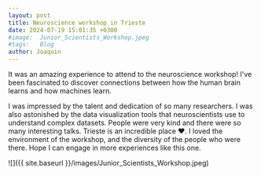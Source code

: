 ```yaml
---
layout: post
title: Neuroscience workshop in Trieste
date: 2024-07-19 15:01:35 +0300
#image:  Junior_Scientists_Workshop.jpeg
#tags:   Blog
author: Joaquin
---
```


It was an amazing experience to attend to the neuroscience workshop! I've been fascinated to discover connections between how the human brain learns and how machines learn.

I was impressed by the talent and dedication of so many researchers. I was also astonished by the data visualization tools that neuroscientists use to understand complex datasets. People were very kind and there were so many interesting talks. Trieste is an incredible place ❤️. I loved the environment of the workshop, and the diversity of the people who were there. Hope I can engage in more experiences like this one.

![]({{ site.baseurl }}/images/Junior_Scientists_Workshop.jpeg)
